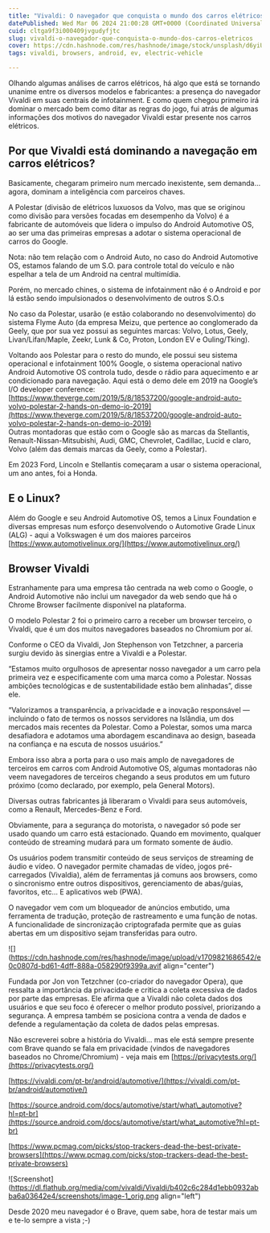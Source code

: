 ```yaml
---
title: "Vivaldi: O navegador que conquista o mundo dos carros elétricos"
datePublished: Wed Mar 06 2024 21:00:28 GMT+0000 (Coordinated Universal Time)
cuid: cltga9f3i000409jvgudyfjtc
slug: vivaldi-o-navegador-que-conquista-o-mundo-dos-carros-eletricos
cover: https://cdn.hashnode.com/res/hashnode/image/stock/unsplash/d6yiUhX1QCM/upload/91da42744a5b693ea39edcfc70e00888.jpeg
tags: vivaldi, browsers, android, ev, electric-vehicle

---
```


Olhando algumas análises de carros elétricos, há algo que está se tornando unanime entre os diversos modelos e fabricantes: a presença do navegador Vivaldi em suas centrais de infotainment. E como quem chegou primeiro irá dominar o mercado bem como ditar as regras do jogo, fui atrás de algumas informações dos motivos do navegador Vivaldi estar presente nos carros elétricos.

## Por que Vivaldi está dominando a navegação em carros elétricos?

Basicamente, chegaram primeiro num mercado inexistente, sem demanda... agora, dominam a inteligência com parceiros chaves.

A Polestar (divisão de elétricos luxuosos da Volvo, mas que se originou como divisão para versões focadas em desempenho da Volvo) é a fabricante de automóveis que lidera o impulso do Android Automotive OS, ao ser uma das primeiras empresas a adotar o sistema operacional de carros do Google.

Nota: não tem relação com o Android Auto, no caso do Android Automotive OS, estamos falando de um S.O. para controle total do veículo e não espelhar a tela de um Android na central multimídia.

Porém, no mercado chines, o sistema de infotainment não é o Android e por lá estão sendo impulsionados o desenvolvimento de outros S.O.s

No caso da Polestar, usarão (e estão colaborando no desenvolvimento) do sistema Flyme Auto (da empresa Meizu, que pertence ao conglomerado da Geely, que por sua vez possui as seguintes marcas: Volvo, Lotus, Geely, Livan/Lifan/Maple, Zeekr, Lunk & Co, Proton, London EV e Ouling/Tking).

Voltando aos Polestar para o resto do mundo, ele possui seu sistema operacional e infotainment 100% Google, o sistema operacional nativo Android Automotive OS controla tudo, desde o rádio para aquecimento e ar condicionado para navegação. Aqui está o demo dele em 2019 na Google’s I/O developer conference: [https://www.theverge.com/2019/5/8/18537200/google-android-auto-volvo-polestar-2-hands-on-demo-io-2019](https://www.theverge.com/2019/5/8/18537200/google-android-auto-volvo-polestar-2-hands-on-demo-io-2019)  
Outras montadoras que estão com o Google são as marcas da Stellantis, Renault-Nissan-Mitsubishi, Audi, GMC, Chevrolet, Cadillac, Lucid e claro, Volvo (além das demais marcas da Geely, como a Polestar).

Em 2023 Ford, Lincoln e Stellantis começaram a usar o sistema operacional, um ano antes, foi a Honda.

## E o Linux?

Além do Google e seu Android Automotive OS, temos a Linux Foundation e diversas empresas num esforço desenvolvendo o Automotive Grade Linux (ALG) - aqui a Volkswagen é um dos maiores parceiros [https://www.automotivelinux.org/](https://www.automotivelinux.org/)

## Browser Vivaldi

Estranhamente para uma empresa tão centrada na web como o Google, o Android Automotive não inclui um navegador da web sendo que há o Chrome Browser facilmente disponível na plataforma.

O modelo Polestar 2 foi o primeiro carro a receber um browser terceiro, o Vivaldi, que é um dos muitos navegadores baseados no Chromium por aí.

Conforme o CEO da Vivaldi, Jon Stephenson von Tetzchner, a parceria surgiu devido às sinergias entre a Vivaldi e a Polestar.

“Estamos muito orgulhosos de apresentar nosso navegador a um carro pela primeira vez e especificamente com uma marca como a Polestar. Nossas ambições tecnológicas e de sustentabilidade estão bem alinhadas”, disse ele.

“Valorizamos a transparência, a privacidade e a inovação responsável — incluindo o fato de termos os nossos servidores na Islândia, um dos mercados mais recentes da Polestar. Como a Polestar, somos uma marca desafiadora e adotamos uma abordagem escandinava ao design, baseada na confiança e na escuta de nossos usuários.”

Embora isso abra a porta para o uso mais amplo de navegadores de terceiros em carros com Android Automotive OS, algumas montadoras não veem navegadores de terceiros chegando a seus produtos em um futuro próximo (como declarado, por exemplo, pela General Motors).

Diversas outras fabricantes já liberaram o Vivaldi para seus automóveis, como a Renault, Mercedes-Benz e Ford.

Obviamente, para a segurança do motorista, o navegador só pode ser usado quando um carro está estacionado. Quando em movimento, qualquer conteúdo de streaming mudará para um formato somente de áudio.

Os usuários podem transmitir conteúdo de seus serviços de streaming de áudio e vídeo. O navegador permite chamadas de vídeo, jogos pré-carregados (Vivaldia), além de ferramentas já comuns aos browsers, como o sincronismo entre outros dispositivos, gerenciamento de abas/guias, favoritos, etc... E aplicativos web (PWA).

O navegador vem com um bloqueador de anúncios embutido, uma ferramenta de tradução, proteção de rastreamento e uma função de notas. A funcionalidade de sincronização criptografada permite que as guias abertas em um dispositivo sejam transferidas para outro.

![](https://cdn.hashnode.com/res/hashnode/image/upload/v1709821686542/e0c0807d-bd61-4dff-888a-058290f9399a.avif align="center")

Fundada por Jon von Tetzchner (co-criador do navegador Opera), que ressalta a importância da privacidade e critica a coleta excessiva de dados por parte das empresas. Ele afirma que a Vivaldi não coleta dados dos usuários e que seu foco é oferecer o melhor produto possível, priorizando a segurança. A empresa também se posiciona contra a venda de dados e defende a regulamentação da coleta de dados pelas empresas.

Não escreverei sobre a história do Vivaldi... mas ele está sempre presente com Brave quando se fala em privacidade (vindos de navegadores baseados no Chrome/Chromium) - veja mais em [https://privacytests.org/](https://privacytests.org/)

[https://vivaldi.com/pt-br/android/automotive/](https://vivaldi.com/pt-br/android/automotive/)

[https://source.android.com/docs/automotive/start/what\_automotive?hl=pt-br](https://source.android.com/docs/automotive/start/what_automotive?hl=pt-br)

[https://www.pcmag.com/picks/stop-trackers-dead-the-best-private-browsers](https://www.pcmag.com/picks/stop-trackers-dead-the-best-private-browsers)

![Screenshot](https://dl.flathub.org/media/com/vivaldi/Vivaldi/b402c6c284d1ebb0932abba6a03642e4/screenshots/image-1_orig.png align="left")

Desde 2020 meu navegador é o Brave, quem sabe, hora de testar mais um e te-lo sempre a vista ;-)